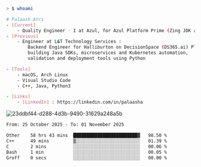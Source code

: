 ```sh
> $ whoami

# Palaash Atri
- [Current]
    - Quality Engineer - I at Azul, for Azul Platform Prime (Zing JDK and OptHub Cloud-Native Compiler)
- [Previous]
    - Engineer at L&T Technology Services :
        Backend Engineer for Halliburton on DecisionSpace (DS365.ai) Platform team,
        building Java SDKs, microservices and Kubernetes automation,
        validation and deployment tools using Python

- [Tools]
    - macOS, Arch Linux
    - Visual Studio Code
    - C++, Java, Python3

- [Links]
    - [LinkedIn] : https://linkedin.com/in/palaasha 

```
![23ddbf44-d288-4d3b-9490-31629a248a5b](https://github.com/user-attachments/assets/e8f7d8c9-2427-40a3-b819-73b167b77e19)


<!--START_SECTION:waka-->

```txt
From: 25 October 2025 - To: 01 November 2025

Other    58 hrs 43 mins  ████████████████████████▓   98.50 %
C++      49 mins         ▒░░░░░░░░░░░░░░░░░░░░░░░░   01.39 %
C        2 mins          ░░░░░░░░░░░░░░░░░░░░░░░░░   00.06 %
Bash     1 min           ░░░░░░░░░░░░░░░░░░░░░░░░░   00.05 %
Groff    0 secs          ░░░░░░░░░░░░░░░░░░░░░░░░░   00.00 %
```

<!--END_SECTION:waka-->
